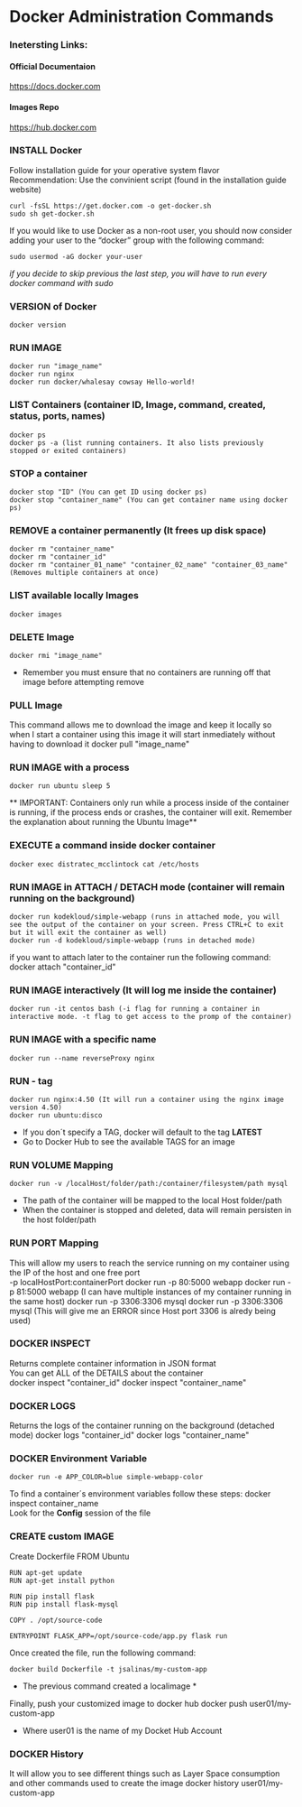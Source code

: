 # Docker Administration Commands

### Inetersting Links:
#### Official Documentaion
https://docs.docker.com

#### Images Repo
https://hub.docker.com

### INSTALL Docker
Follow installation guide for your operative system flavor  
Recommendation: Use the convinient script (found in the installation guide website)

	curl -fsSL https://get.docker.com -o get-docker.sh
	sudo sh get-docker.sh
	
If you would like to use Docker as a non-root user, you should now consider adding your user to the “docker” group with the following command:  
	
	sudo usermod -aG docker your-user  
	
_if you decide to skip previous the last step, you will have to run every docker command with sudo_

### VERSION of Docker
	docker version

### RUN IMAGE
	docker run "image_name"
	docker run nginx
	docker run docker/whalesay cowsay Hello-world!
	
### LIST Containers (container ID, Image, command, created, status, ports, names)
	docker ps
	docker ps -a (list running containers. It also lists previously stopped or exited containers)
	
### STOP a container
	docker stop "ID" (You can get ID using docker ps)
	docker stop "container_name" (You can get container name using docker ps)

### REMOVE a container permanently (It frees up disk space)
	docker rm "container_name"
	docker rm "container_id"
	docker rm "container_01_name" "container_02_name" "container_03_name" (Removes multiple containers at once)
	
### LIST available locally Images
	docker images

### DELETE Image
	docker rmi "image_name" 
* Remember you must ensure that no containers are running off that image before attempting remove
	
### PULL Image 
This command allows me to download the image and keep it locally so when I start a container using this image it will start inmediately without having to download it
	docker pull "image_name"

### RUN IMAGE with a process
	docker run ubuntu sleep 5
** IMPORTANT: Containers only run while a process inside of the container is running, if the process ends or crashes, the container will exit. Remember the explanation about running the Ubuntu Image**

### EXECUTE a command inside docker container
	docker exec distratec_mcclintock cat /etc/hosts

### RUN IMAGE in ATTACH / DETACH mode (container will remain running on the background)
	docker run kodekloud/simple-webapp (runs in attached mode, you will see the output of the container on your screen. Press CTRL+C to exit but it will exit the container as well)
	docker run -d kodekloud/simple-webapp (runs in detached mode)

if you want to attach later to the container run the following command:
	docker attach "container_id"

### RUN IMAGE interactively (It will log me inside the container)
	docker run -it centos bash (-i flag for running a container in interactive mode. -t flag to get access to the promp of the container)

### RUN IMAGE with a specific name
	docker run --name reverseProxy nginx
	
### RUN - tag
	docker run nginx:4.50 (It will run a container using the nginx image version 4.50)
	docker run ubuntu:disco
* If you don´t specify a TAG, docker will default to the tag **LATEST**
* Go to Docker Hub to see the available TAGS for an image

### RUN VOLUME Mapping
	docker run -v /localHost/folder/path:/container/filesystem/path mysql
* The path of the container will be mapped to the local Host folder/path
* When the container is stopped and deleted, data will remain persisten in the host folder/path

### RUN PORT Mapping
This will allow my users to reach the service running on my container using the IP of the host and one free port  
-p localHostPort:containerPort
	docker run -p 80:5000 webapp
	docker run -p 81:5000 webapp (I can have multiple instances of my container running in the same host)
	docker run -p 3306:3306 mysql
	docker run -p 3306:3306 mysql (This will give me an ERROR since Host port 3306 is alredy being used)

### DOCKER INSPECT
Returns complete container information in JSON format  
You can get ALL of the DETAILS about the container  
	docker inspect "container_id"
	docker inspect "container_name"
	
### DOCKER LOGS
Returns the logs of the container running on the background (detached mode)
	docker logs "container_id"
	docker logs "container_name"

### DOCKER Environment Variable
	docker run -e APP_COLOR=blue simple-webapp-color  
To find a container´s environment variables follow these steps:
	docker inspect container_name  
Look for the **Config** session of the file  

	
### CREATE custom IMAGE
Create Dockerfile
	FROM Ubuntu

	RUN apt-get update
	RUN apt-get install python

	RUN pip install flask
	RUN pip install flask-mysql
	
	COPY . /opt/source-code
	
	ENTRYPOINT FLASK_APP=/opt/source-code/app.py flask run
	
Once created the file, run the following command:

	docker build Dockerfile -t jsalinas/my-custom-app
* The previous command created a localimage *  

Finally, push your customized image to docker hub
	docker push user01/my-custom-app
* Where user01 is the name of my Docket Hub Account


### DOCKER History
It will allow you to see different things such as Layer Space consumption and other commands used to create the image
	docker history user01/my-custom-app



